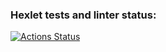 ### Hexlet tests and linter status:
[![Actions Status](https://github.com/sarmong/frontend-project-lvl2/workflows/hexlet-check/badge.svg)](https://github.com/sarmong/frontend-project-lvl2/actions)